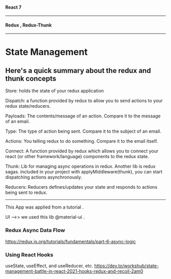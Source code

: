 #### React 7 
------------------------
#### Redux , Redux-Thunk
------------------------
# State Management 
## Here's a quick summary about the redux and thunk concepts

Store: holds the state of your redux application

Dispatch: a function provided by redux to allow you to send actions to your redux state/reducers.

Payloads: The contents/message of an action. Compare it to the message of an email.

Type: The type of action being sent. Compare it to the subject of an email.

Actions: You telling redux to do something. Compare it to the email itself.

Connect: A function provided by redux which allows you to connect your react (or other framework/language) components to the redux state.

Thunk: Lib for managing async operations in redux. Another lib is redux sagas. included in your project with applyMiddleware(thunk), you can start dispatching actions asynchronously.

Reducers: Reducers defines/updates your state and responds to actions being sent to redux.

-----------------------------------------------------------------------------------------------------------------------

This App was applied from a tutorial .

UI -->> we used this lib @material-ui .

### Redux Async Data Flow 
https://redux.js.org/tutorials/fundamentals/part-6-async-logic


### Using React Hooks
useState, useEffect, and useReducer, etc.
https://dev.to/workshub/state-management-battle-in-react-2021-hooks-redux-and-recoil-2am0